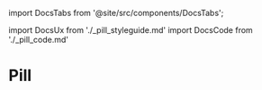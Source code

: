 import DocsTabs from '@site/src/components/DocsTabs';

import DocsUx from './\_pill_styleguide.md'
import DocsCode from './\_pill_code.md'

# Pill

<DocsTabs styleguide={DocsUx} code={DocsCode} />
